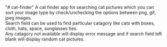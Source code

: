 "# cat-finder" 
A cat finder app for searching cat pictures which you can sort your image type by check/unchecking the options between png, gif, jpeg images.<br> Search field can be used to find particular catagory like cats with boxes, cloth, hats, space, sunglasses ties.<br> Any catagory not available will display error message and if search field left blank will display random cat pictures.
